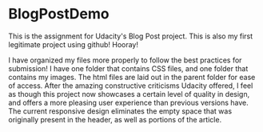 # BlogPostDemo
This is the assignment for Udacity's Blog Post project. This is also my first legitimate project using github! Hooray!

I have organized my files more properly to follow the best practices for submission! I have one folder that contains CSS files, and one folder that contains my images. The html files are laid out in the parent folder for ease of access. After the amazing constructive criticisms Udacity offered, I feel as though this project now showcases a certain level of quality in design, and offers a more pleasing user experience than previous versions have. The current responsive design eliminates the empty space that was originally present in the header, as well as portions of the article.
